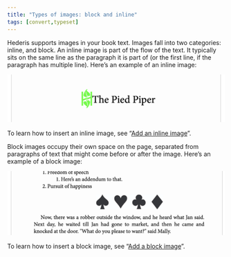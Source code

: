 ```yaml
---
title: "Types of images: block and inline"
tags: [convert,typeset]
---
```

 
<html><body><section data-type="chapter" class="hsecchapter" data-hederis-type="hsecchapter" id="block-and-inline-images" data-pi-attrs="id: block-and-inline-images; data-tags: convert,typeset;" role="doc-chapter" data-tags="convert,typeset" data-author-name=" " data-book-title=" " title="Types of images: block and inline"><p class="hblkp" data-hederis-type="hblkp" id="pWPJmKucF">Hederis supports images in your book text. Images fall into two categories: inline, and block. An inline image is part of the flow of the text. It typically sits on the same line as the paragraph it is part of (or the first line, if the paragraph has multiple line). Here&#8217;s an example of an inline image:</p><img data-hederis-type="hblkimg" class="hblkimg" id="ph5KdAECE" src="/images/imgtypes1.png" data-img-src="/images/imgtypes1.png"/><p class="hblkp" data-hederis-type="hblkp" id="pxgtiWkF5">To learn how to insert an inline image, see &#8220;<a href="{% link _docs/add-an-inline-image.md %}" class="hspana" data-hederis-type="hspana" id="p7ktOYB4b">Add an inline image</a>&#8221;.</p><p class="hblkp" data-hederis-type="hblkp" id="paduV5UUs">Block images occupy their own space on the page, separated from paragraphs of text that might come before or after the image. Here&#8217;s an example of a block image:</p><img data-hederis-type="hblkimg" class="hblkimg" id="pGUnkYBt6" src="/images/imgtypes2.png" data-img-src="/images/imgtypes2.png"/><p class="hblkp" data-hederis-type="hblkp" id="p0g4ekKJP">To learn how to insert a block image, see &#8220;<a href="{% link _docs/add-an-image.md %}" class="hspana" data-hederis-type="hspana" id="pTtWpekax">Add a block image</a>&#8221;.</p></section></body></html>
